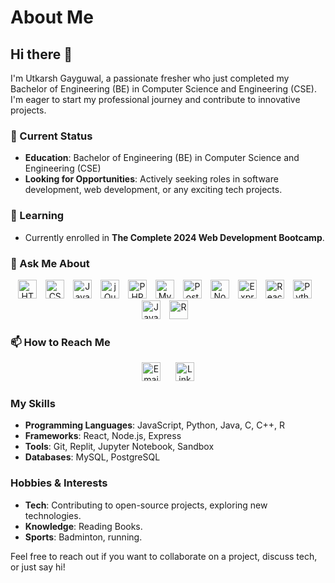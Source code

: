 # About Me

## Hi there 👋

I'm Utkarsh Gayguwal, a passionate fresher who just completed my Bachelor of Engineering (BE) in Computer Science and Engineering (CSE). I'm eager to start my professional journey and contribute to innovative projects.

### 💼 Current Status
- **Education**: Bachelor of Engineering (BE) in Computer Science and Engineering (CSE)
- **Looking for Opportunities**: Actively seeking roles in software development, web development, or any exciting tech projects.

### 🌱 Learning
- Currently enrolled in **The Complete 2024 Web Development Bootcamp**.

### 💬 Ask Me About

<p align="center">
  <a href="#"><img src="https://img.shields.io/badge/HTML5-E34F26?style=for-the-badge&logo=html5&logoColor=white" alt="HTML5" height="30" style="margin-right: 10px;" /></a>
  <a href="#"><img src="https://img.shields.io/badge/CSS3-1572B6?style=for-the-badge&logo=css3&logoColor=white" alt="CSS3" height="30" style="margin-right: 10px;" /></a>
  <a href="#"><img src="https://img.shields.io/badge/JavaScript-F7DF1E?style=for-the-badge&logo=javascript&logoColor=black" alt="JavaScript" height="30" style="margin-right: 10px;" /></a>
  <a href="#"><img src="https://img.shields.io/badge/jQuery-0769AD?style=for-the-badge&logo=jquery&logoColor=white" alt="jQuery" height="30" style="margin-right: 10px;" /></a>
  <a href="#"><img src="https://img.shields.io/badge/PHP-777BB4?style=for-the-badge&logo=php&logoColor=white" alt="PHP" height="30" style="margin-right: 10px;" /></a>
  <a href="#"><img src="https://img.shields.io/badge/MySQL-4479A1?style=for-the-badge&logo=mysql&logoColor=white" alt="MySQL" height="30" style="margin-right: 10px;" /></a>
  <a href="#"><img src="https://img.shields.io/badge/PostgreSQL-336791?style=for-the-badge&logo=postgresql&logoColor=white" alt="PostgreSQL" height="30" style="margin-right: 10px;" /></a>
  <a href="#"><img src="https://img.shields.io/badge/Node.js-339933?style=for-the-badge&logo=nodedotjs&logoColor=white" alt="Node.js" height="30" style="margin-right: 10px;" /></a>
  <a href="#"><img src="https://img.shields.io/badge/Express-000000?style=for-the-badge&logo=express&logoColor=white" alt="Express" height="30" style="margin-right: 10px;" /></a>
  <a href="#"><img src="https://img.shields.io/badge/React-20232A?style=for-the-badge&logo=react&logoColor=61DAFB" alt="React" height="30" style="margin-right: 10px;" /></a>
  <a href="#"><img src="https://img.shields.io/badge/Python-3776AB?style=for-the-badge&logo=python&logoColor=white" alt="Python" height="30" style="margin-right: 10px;" /></a>
  <a href="#"><img src="https://img.shields.io/badge/Java-007396?style=for-the-badge&logo=java&logoColor=white" alt="Java" height="30" style="margin-right: 10px;" /></a>
  <a href="#"><img src="https://img.shields.io/badge/R-276DC3?style=for-the-badge&logo=r&logoColor=white" alt="R" height="30" style="margin-right: 10px;" /></a>
</p>



### 📫 How to Reach Me
<p align="center">
  <a href="mailto:utkarshgayguwal@example.com"><img src="https://img.shields.io/badge/Email-D14836?style=for-the-badge&logo=gmail&logoColor=white" alt="Email" height="30" style="margin-right: 20px;" /></a>
  <a href="https://linkedin.com/in/utkarshgayguwal"><img src="https://img.shields.io/badge/LinkedIn-0A66C2?style=for-the-badge&logo=linkedin&logoColor=white" alt="LinkedIn" height="30" /></a>
</p>


### My Skills
- **Programming Languages**: JavaScript, Python, Java, C, C++, R
- **Frameworks**: React, Node.js, Express
- **Tools**: Git, Replit, Jupyter Notebook, Sandbox
- **Databases**: MySQL, PostgreSQL

### Hobbies & Interests
- **Tech**: Contributing to open-source projects, exploring new technologies.
- **Knowledge**: Reading Books.
- **Sports**: Badminton, running.

Feel free to reach out if you want to collaborate on a project, discuss tech, or just say hi!

